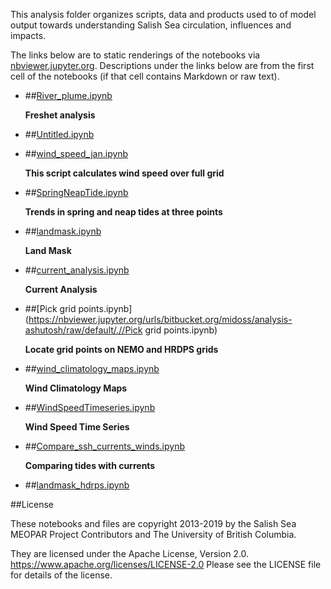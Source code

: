 This analysis folder organizes scripts, data and products used to  of model output towards understanding Salish Sea circulation, influences and impacts.

The links below are to static renderings of the notebooks via
[nbviewer.jupyter.org](https://nbviewer.jupyter.org/).
Descriptions under the links below are from the first cell of the notebooks
(if that cell contains Markdown or raw text).

* ##[River_plume.ipynb](https://nbviewer.jupyter.org/urls/bitbucket.org/midoss/analysis-ashutosh/raw/default/.//River_plume.ipynb)  

    **Freshet analysis**  
    
* ##[Untitled.ipynb](https://nbviewer.jupyter.org/urls/bitbucket.org/midoss/analysis-ashutosh/raw/default/.//Untitled.ipynb)  
    
    
* ##[wind_speed_jan.ipynb](https://nbviewer.jupyter.org/urls/bitbucket.org/midoss/analysis-ashutosh/raw/default/.//wind_speed_jan.ipynb)  
    
    **This script calculates wind speed over full grid**  

* ##[SpringNeapTide.ipynb](https://nbviewer.jupyter.org/urls/bitbucket.org/midoss/analysis-ashutosh/raw/default/.//SpringNeapTide.ipynb)  

    **Trends in spring and neap tides at three points**  
    
* ##[landmask.ipynb](https://nbviewer.jupyter.org/urls/bitbucket.org/midoss/analysis-ashutosh/raw/default/.//landmask.ipynb)  
    
    **Land Mask**  

* ##[current_analysis.ipynb](https://nbviewer.jupyter.org/urls/bitbucket.org/midoss/analysis-ashutosh/raw/default/.//current_analysis.ipynb)  
    
    **Current Analysis**  

* ##[Pick grid points.ipynb](https://nbviewer.jupyter.org/urls/bitbucket.org/midoss/analysis-ashutosh/raw/default/.//Pick grid points.ipynb)  
    
    **Locate grid points on NEMO and HRDPS grids**  

* ##[wind_climatology_maps.ipynb](https://nbviewer.jupyter.org/urls/bitbucket.org/midoss/analysis-ashutosh/raw/default/.//wind_climatology_maps.ipynb)  
    
    **Wind Climatology Maps**  

* ##[WindSpeedTimeseries.ipynb](https://nbviewer.jupyter.org/urls/bitbucket.org/midoss/analysis-ashutosh/raw/default/.//WindSpeedTimeseries.ipynb)  
    
    **Wind Speed Time Series**  

* ##[Compare_ssh_currents_winds.ipynb](https://nbviewer.jupyter.org/urls/bitbucket.org/midoss/analysis-ashutosh/raw/default/.//Compare_ssh_currents_winds.ipynb)  
    
    **Comparing tides with currents**  

* ##[landmask_hdrps.ipynb](https://nbviewer.jupyter.org/urls/bitbucket.org/midoss/analysis-ashutosh/raw/default/.//landmask_hdrps.ipynb)  
    

##License

These notebooks and files are copyright 2013-2019
by the Salish Sea MEOPAR Project Contributors
and The University of British Columbia.

They are licensed under the Apache License, Version 2.0.
https://www.apache.org/licenses/LICENSE-2.0
Please see the LICENSE file for details of the license.
